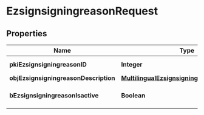 

# EzsignsigningreasonRequest

## Properties

Name | Type | Description | Notes
------------ | ------------- | ------------- | -------------
**pkiEzsignsigningreasonID** | **Integer** | The unique ID of the Ezsignsigningreason |  [optional]
**objEzsignsigningreasonDescription** | [**MultilingualEzsignsigningreasonDescription**](MultilingualEzsignsigningreasonDescription.md) |  | 
**bEzsignsigningreasonIsactive** | **Boolean** | Whether the ezsignsigningreason is active or not | 




